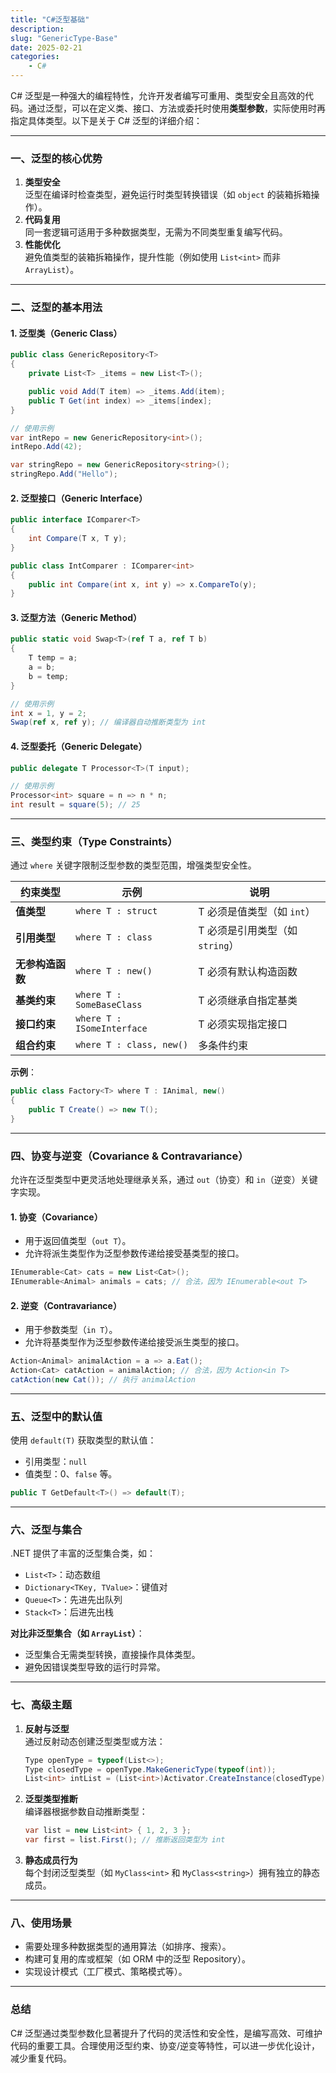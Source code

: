 ```yaml
---
title: "C#泛型基础"
description: 
slug: "GenericType-Base"
date: 2025-02-21
categories:
    - C#
---
```


C# 泛型是一种强大的编程特性，允许开发者编写可重用、类型安全且高效的代码。通过泛型，可以在定义类、接口、方法或委托时使用**类型参数**，实际使用时再指定具体类型。以下是关于 C# 泛型的详细介绍：

* * *

### **一、泛型的核心优势**

1.  **类型安全**  
    泛型在编译时检查类型，避免运行时类型转换错误（如 `object` 的装箱拆箱操作）。
2.  **代码复用**  
    同一套逻辑可适用于多种数据类型，无需为不同类型重复编写代码。
3.  **性能优化**  
    避免值类型的装箱拆箱操作，提升性能（例如使用 `List<int>` 而非 `ArrayList`）。

* * *

### **二、泛型的基本用法**

#### 1\. **泛型类（Generic Class）**

```csharp
public class GenericRepository<T>
{
    private List<T> _items = new List<T>();

    public void Add(T item) => _items.Add(item);
    public T Get(int index) => _items[index];
}

// 使用示例
var intRepo = new GenericRepository<int>();
intRepo.Add(42);

var stringRepo = new GenericRepository<string>();
stringRepo.Add("Hello");
```

#### 2\. **泛型接口（Generic Interface）**

```csharp
public interface IComparer<T>
{
    int Compare(T x, T y);
}

public class IntComparer : IComparer<int>
{
    public int Compare(int x, int y) => x.CompareTo(y);
}
```

#### 3\. **泛型方法（Generic Method）**

```csharp
public static void Swap<T>(ref T a, ref T b)
{
    T temp = a;
    a = b;
    b = temp;
}

// 使用示例
int x = 1, y = 2;
Swap(ref x, ref y); // 编译器自动推断类型为 int
```

#### 4\. **泛型委托（Generic Delegate）**

```csharp
public delegate T Processor<T>(T input);

// 使用示例
Processor<int> square = n => n * n;
int result = square(5); // 25
```

* * *

### **三、类型约束（Type Constraints）**

通过 `where` 关键字限制泛型参数的类型范围，增强类型安全性。

| 约束类型         | 示例                       | 说明                            |
| ---------------- | -------------------------- | ------------------------------- |
| **值类型**       | `where T : struct`         | T 必须是值类型（如 `int`）      |
| **引用类型**     | `where T : class`          | T 必须是引用类型（如 `string`） |
| **无参构造函数** | `where T : new()`          | T 必须有默认构造函数            |
| **基类约束**     | `where T : SomeBaseClass`  | T 必须继承自指定基类            |
| **接口约束**     | `where T : ISomeInterface` | T 必须实现指定接口              |
| **组合约束**     | `where T : class, new()`   | 多条件约束                      |

**示例**：

```csharp
public class Factory<T> where T : IAnimal, new()
{
    public T Create() => new T();
}
```

* * *

### **四、协变与逆变（Covariance & Contravariance）**

允许在泛型类型中更灵活地处理继承关系，通过 `out`（协变）和 `in`（逆变）关键字实现。

#### 1\. **协变（Covariance）**

- 用于返回值类型（`out T`）。
- 允许将派生类型作为泛型参数传递给接受基类型的接口。

```csharp
IEnumerable<Cat> cats = new List<Cat>();
IEnumerable<Animal> animals = cats; // 合法，因为 IEnumerable<out T>
```

#### 2\. **逆变（Contravariance）**

- 用于参数类型（`in T`）。
- 允许将基类型作为泛型参数传递给接受派生类型的接口。

```csharp
Action<Animal> animalAction = a => a.Eat();
Action<Cat> catAction = animalAction; // 合法，因为 Action<in T>
catAction(new Cat()); // 执行 animalAction
```

* * *

### **五、泛型中的默认值**

使用 `default(T)` 获取类型的默认值：

- 引用类型：`null`
- 值类型：0、`false` 等。

```csharp
public T GetDefault<T>() => default(T);
```

* * *

### **六、泛型与集合**

.NET 提供了丰富的泛型集合类，如：

- `List<T>`：动态数组
- `Dictionary<TKey, TValue>`：键值对
- `Queue<T>`：先进先出队列
- `Stack<T>`：后进先出栈

**对比非泛型集合（如 `ArrayList`）**：

- 泛型集合无需类型转换，直接操作具体类型。
- 避免因错误类型导致的运行时异常。

* * *

### **七、高级主题**

1.  **反射与泛型**  
    通过反射动态创建泛型类型或方法：
    
    ```csharp
    Type openType = typeof(List<>);
    Type closedType = openType.MakeGenericType(typeof(int));
    List<int> intList = (List<int>)Activator.CreateInstance(closedType);
    ```
    
2.  **泛型类型推断**  
    编译器根据参数自动推断类型：
    
    ```csharp
    var list = new List<int> { 1, 2, 3 };
    var first = list.First(); // 推断返回类型为 int
    ```
    
3.  **静态成员行为**  
    每个封闭泛型类型（如 `MyClass<int>` 和 `MyClass<string>`）拥有独立的静态成员。
    

* * *

### **八、使用场景**

- 需要处理多种数据类型的通用算法（如排序、搜索）。
- 构建可复用的库或框架（如 ORM 中的泛型 Repository）。
- 实现设计模式（工厂模式、策略模式等）。

* * *

### **总结**

C# 泛型通过类型参数化显著提升了代码的灵活性和安全性，是编写高效、可维护代码的重要工具。合理使用泛型约束、协变/逆变等特性，可以进一步优化设计，减少重复代码。
